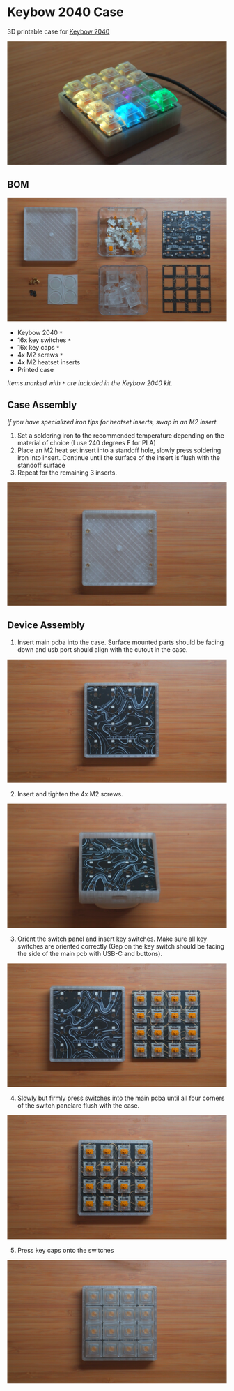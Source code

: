 # Keybow 2040 Case

3D printable case for [Keybow 2040](https://shop.pimoroni.com/products/keybow-2040)

![assembled keybow 2040 case](images/assembled_1.png)

## BOM

![BOM picture](images/bom.png)

- Keybow 2040 `*`
- 16x key switches `*`
- 16x key caps `*`
- 4x M2 screws `*`
- 4x M2 heatset inserts
- Printed case

*Items marked with `*` are included in the Keybow 2040 kit.*

## Case Assembly

*If you have specialized iron tips for heatset inserts, swap in an M2 insert.*

1. Set a soldering iron to the recommended temperature depending on the material of choice (I use 240 degrees F for PLA)
2. Place an M2 heat set insert into a standoff hole, slowly press soldering iron into insert. Continue until the surface of the insert is flush with the standoff surface
3. Repeat for the remaining 3 inserts.

![Case assembly image](images/case_assembly_1.png)

## Device Assembly

1. Insert main pcba into the case. Surface mounted parts should be facing down and usb port should align with the cutout in the case.

![Step 1 image](images/assembly_1.png)

2. Insert and tighten the 4x M2 screws.

![Step 2 image](images/assembly_2.png)

3. Orient the switch panel and insert key switches. Make sure all key switches are oriented correctly (Gap on the key switch should be facing the side of the main pcb with USB-C and buttons).

![Step 3 image](images/assembly_3.png)

4. Slowly but firmly press switches into the main pcba until all four corners of the switch panelare flush with the case.

![Step 4 image](images/assembly_4.png)

5. Press key caps onto the switches

![Step 5 image](images/assembly_5.png)
